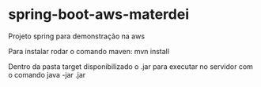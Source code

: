 # spring-boot-aws-materdei
Projeto spring para demonstração na aws

Para instalar rodar o comando maven: mvn install

Dentro da pasta target  disponibilizado o .jar para executar no servidor com o comando 
java -jar <nome do arquivo>.jar
